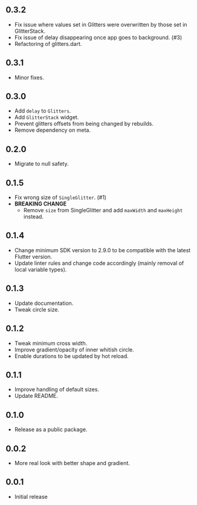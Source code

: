 ## 0.3.2

- Fix issue where values set in Glitters were overwritten by those set in GlitterStack.
- Fix issue of delay disappearing once app goes to background. (#3)
- Refactoring of glitters.dart.

## 0.3.1

- Minor fixes.

## 0.3.0

- Add `delay` to `Glitters`.
- Add `GlitterStack` widget.
- Prevent glitters offsets from being changed by rebuilds.
- Remove dependency on meta.

## 0.2.0

- Migrate to null safety.

## 0.1.5

- Fix wrong size of `SingleGlitter`. (#1)
- **BREAKING CHANGE**
    - Remove `size` from SingleGlitter and add `maxWidth` and `maxHeight` instead.

## 0.1.4

- Change minimum SDK version to 2.9.0 to be compatible with the latest Flutter version.
- Update linter rules and change code accordingly (mainly removal of local variable types).

## 0.1.3

- Update documentation.
- Tweak circle size.

## 0.1.2

- Tweak minimum cross width.
- Improve gradient/opacity of inner whitish circle.
- Enable durations to be updated by hot reload. 

## 0.1.1

- Improve handling of default sizes.
- Update README.

## 0.1.0

- Release as a public package.

## 0.0.2

- More real look with better shape and gradient.

## 0.0.1

- Initial release
